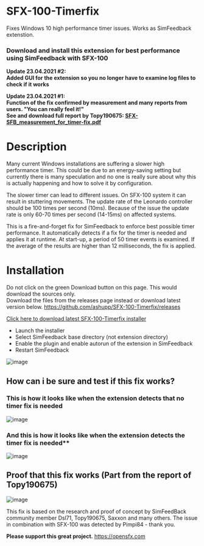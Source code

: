 # SFX-100-Timerfix
Fixes Windows 10 high performance timer issues. Works as SimFeedback extenstion. 

### Download and install this extension for best performance using SimFeedback with SFX-100

**Update 23.04.2021 #2:**  
**Added GUI for the extension so you no longer have to examine log files to check if it works**  

**Update 23.04.2021 #1:**  
**Function of the fix confirmed by measurement and many reports from users. "You can really feel it!"**  
**See and download full report by Topy190675: [SFX-SFB_measurement_for_timer-fix.pdf](https://github.com/ashupp/SFX-100-Timerfix/files/6363569/SFX-SFB_measurement_for_timer-fix.pdf)** 

# Description
Many current Windows installations are suffering a slower high performance timer. This could be due to an energy-saving setting but currently there is many speculation and no one is really sure about why this is actually happening and how to solve it by configuration. 

The slower timer can lead to different issues. 
On SFX-100 system it can result in stuttering movements.
The update rate of the Leonardo controller should be 100 times per second (10ms). 
Because of the issue the update rate is only 60-70 times per second (14-15ms) on affected systems.

This is a fire-and-forget fix for SimFeedback to enforce best possible timer performance. 
It automatically detects if a fix for the timer is needed and applies it at runtime.
At start-up, a period of 50 timer events is examined. If the average of the results are higher than 12 milliseconds, the fix is applied.


# Installation  
Do not click on the green Download button on this page. This would download the sources only.  
Download the files from the releases page instead or download latest version below. 
https://github.com/ashupp/SFX-100-Timerfix/releases

[Click here to download latest SFX-100-Timerfix installer](https://github.com/ashupp/SFX-100-Timerfix/releases/latest/download/SFX-100-Timerfix-Setup.exe)


- Launch the installer
- Select SimFeedback base directory (not extension directory)
- Enable the plugin and enable autorun of the extension in SimFeedback
- Restart SimFeedback

![image](https://user-images.githubusercontent.com/1867828/115565650-d6b88b00-a2b9-11eb-9a04-24d6a345d4df.png)

## How can i be sure and test if this fix works?

### This is how it looks like when the extension detects that no timer fix is needed
![image](https://user-images.githubusercontent.com/1867828/115901164-21283c00-a461-11eb-8d7f-008d45f77398.png)

### And this is how it looks like when the extension detects the timer fix is needed**
![image](https://user-images.githubusercontent.com/1867828/115901077-06ee5e00-a461-11eb-9e36-03606fa7c71a.png)


## Proof that this fix works (Part from the report of Topy190675)
![image](https://user-images.githubusercontent.com/1867828/115837385-cff45a00-a418-11eb-863d-ec8184b85565.png)

This fix is based on the research and proof of concept by SimFeedBack community member Dsl71, Topy190675, Saxxon and many others.
The issue in combination with SFX-100 was detected by Pimpi84 - thank you.

**Please support this great project.**
https://opensfx.com
